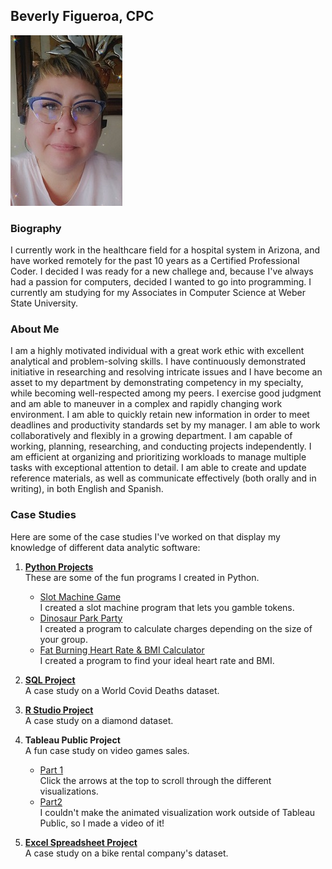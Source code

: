 ## Beverly Figueroa, CPC

![image](https://github.com/BeverlyFigueroa/Projects/blob/gh-pages/BeverlyFigueroa1.jpg?raw=true)

### Biography

I currently work in the healthcare field for a hospital system in Arizona, and have worked remotely for the past 10 years as a Certified Professional Coder. I decided I was ready for a new challege and, because I've always had a passion for computers, decided I wanted to go into programming. I currently am studying for my Associates in Computer Science at Weber State University. 

### About Me

I am a highly motivated individual with a great work ethic with excellent analytical and problem-solving skills. I have continuously demonstrated initiative in researching and resolving intricate issues and I have become an asset to my department by demonstrating competency in my specialty, while becoming well-respected among my peers. I exercise good judgment and am able to maneuver in a complex and rapidly changing work environment. I am able to quickly retain new information in order to meet deadlines and productivity standards set by my manager. I am able to work collaboratively and flexibly in a growing department. I am capable of working, planning, researching, and conducting projects independently. I am efficient at organizing and prioritizing workloads to manage multiple tasks with exceptional attention to detail. I am able to create and update reference materials, as well as communicate effectively (both orally and in writing), in both English and Spanish.

### Case Studies

Here are some of the case studies I've worked on that display my knowledge of different data analytic software:

1. **[Python Projects](https://github.com/BeverlyFigueroa/Projects/blob/main/BikeProject.pdf)**<br>
   These are some of the fun programs I created in Python.
   - [Slot Machine Game](https://replit.com/@BeverlyFigueroa/SlotMachinepy#main.py)<br>
     I created a slot machine program that lets you gamble tokens.
   - [Dinosaur Park Party](https://replit.com/@BeverlyFigueroa/DinoParkpy#main.py)<br>
     I created a program to calculate charges depending on the size of your group.
   - [Fat Burning Heart Rate & BMI Calculator](https://replit.com/@BeverlyFigueroa/FatBurningpy#main.py)<br>
     I created a program to find your ideal heart rate and BMI. 
2. **[SQL Project](https://github.com/BeverlyFigueroa/Projects/blob/gh-pages/SQL.md)**<br>
   A case study on a World Covid Deaths dataset.
3. **[R Studio Project](https://github.com/BeverlyFigueroa/Projects/blob/gh-pages/R_Project.md)** <br>
   A case study on a diamond dataset.
5. **Tableau Public Project** <br>
   A fun case study on video games sales. 
   
   - [Part 1](https://public.tableau.com/views/CompleteVideoGameProject/Story1?:language=en-US&:display_count=n&:origin=viz_share_link)<br>
     Click the arrows at the top to scroll through the different visualizations.
   - [Part2](https://vimeo.com/722763747/019392f786)<br>
     I couldn't make the animated visualization work outside of Tableau Public, so I made a video of it!
6. **[Excel Spreadsheet Project](https://github.com/BeverlyFigueroa/Projects/blob/main/BikeProject.pdf)**<br>
   A case study on a bike rental company's dataset.
